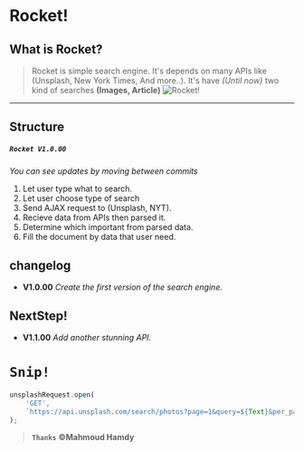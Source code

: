 # Rocket!



## What is Rocket?
> Rocket is simple search engine.
 It's depends on many APIs like (Unsplash, New York Times, And more..).
 It's have *(Until now)* two kind of searches **(Images, Article)**
![Rocket!](https://3.top4top.net/p_1418t5yy41.gif)
---

## Structure
##### `Rocket V1.0.00` 
*You can see updates by moving between commits*
1. Let user type what to search.
2. Let user choose type of search
3. Send AJAX request to (Unsplash, NYT).
4. Recieve data from APIs then parsed it.
5. Determine which important from parsed data.
6. Fill the document by data that user need.


## changelog
- **V1.0.00** _Create the first version of the search engine._

## NextStep!
- **V1.1.00**  _Add another stunning API._
# `Snip!`
```js
unsplashRequest.open(
    'GET',
    `https://api.unsplash.com/search/photos?page=1&query=${Text}&per_page=30`
);
```

>**`Thanks`** **&copy;Mahmoud Hamdy**
